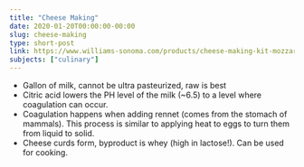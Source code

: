 ```yaml
---
title: "Cheese Making"
date: 2020-01-20T00:00:00-00:00
slug: cheese-making
type: short-post
link: https://www.williams-sonoma.com/products/cheese-making-kit-mozzarella-ricotta/?catalogId=21&sku=8211062
subjects: ["culinary"]
---
```


* Gallon of milk, cannot be ultra pasteurized, raw is best
* Citric acid lowers the PH level of the milk (~6.5) to a level where coagulation can occur.
* Coagulation happens when adding rennet (comes from the stomach of mammals). This process is similar to applying heat to eggs to turn them from liquid to solid.
* Cheese curds form, byproduct is whey (high in lactose!). Can be used for cooking.
    
